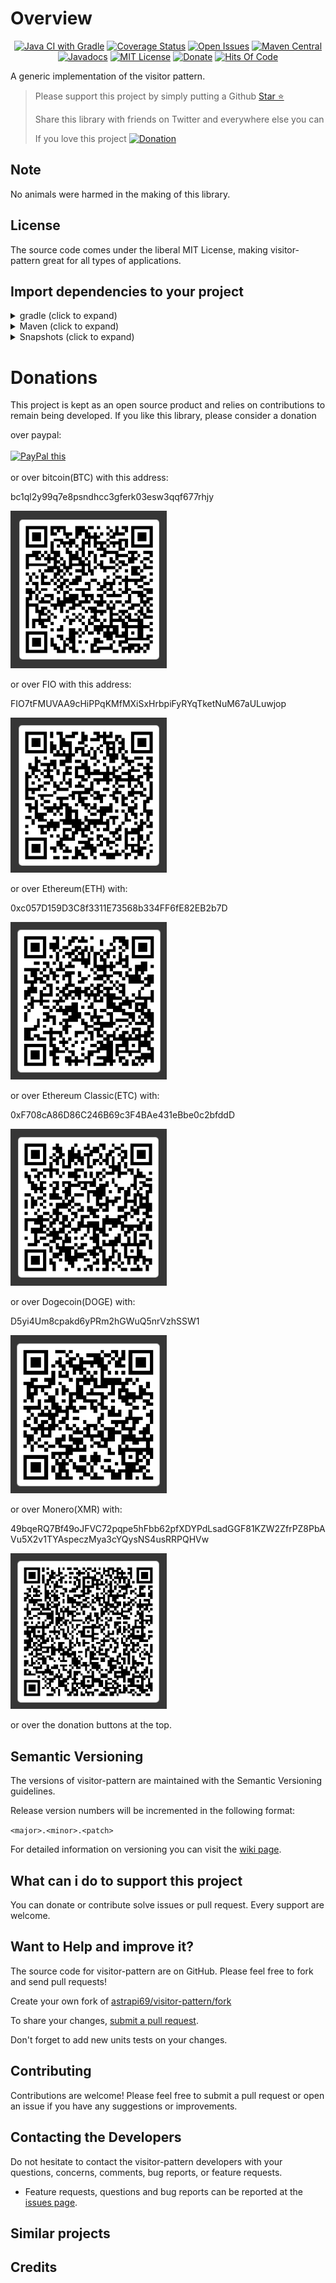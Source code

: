# Overview

<div style="text-align: center">

[![Java CI with Gradle](https://github.com/astrapi69/visitor-pattern/actions/workflows/gradle.yml/badge.svg)](https://github.com/astrapi69/visitor-pattern/actions/workflows/gradle.yml)
[![Coverage Status](https://codecov.io/gh/astrapi69/visitor-pattern/branch/develop/graph/badge.svg)](https://codecov.io/gh/astrapi69/visitor-pattern)
[![Open Issues](https://img.shields.io/github/issues/astrapi69/visitor-pattern.svg?style=flat)](https://github.com/astrapi69/visitor-pattern/issues)
[![Maven Central](https://maven-badges.herokuapp.com/maven-central/io.github.astrapi69/visitor-pattern/badge.svg)](https://maven-badges.herokuapp.com/maven-central/io.github.astrapi69/visitor-pattern)
[![Javadocs](http://www.javadoc.io/badge/io.github.astrapi69/visitor-pattern.svg)](http://www.javadoc.io/doc/io.github.astrapi69/visitor-pattern)
[![MIT License](http://img.shields.io/badge/license-MIT-brightgreen.svg?style=flat)](http://opensource.org/licenses/MIT)
[![Donate](https://img.shields.io/badge/donate-❤-ff2244.svg)](https://www.paypal.com/cgi-bin/webscr?cmd=_s-xclick&hosted_button_id=GVBTWLRAZ7HB8)
[![Hits Of Code](https://hitsofcode.com/github/astrapi69/visitor-pattern?branch=develop)](https://hitsofcode.com/github/astrapi69/visitor-pattern/view?branch=develop)

</div>

A generic implementation of the visitor pattern.

> Please support this project by simply putting a
> Github <a class="github-button" href="https://github.com/astrapi69/visitor-pattern" data-icon="octicon-star" aria-label="Star astrapi69/visitor-pattern on GitHub">
> Star ⭐</a>
>
> Share this library with friends on Twitter and everywhere else you can
>
> If you love this project
> [![Donation](https://img.shields.io/badge/donate-❤-ff2244.svg)](https://www.paypal.com/cgi-bin/webscr?cmd=_s-xclick&hosted_button_id=GVBTWLRAZ7HB8)

## Note

No animals were harmed in the making of this library.

## License

The source code comes under the liberal MIT License, making visitor-pattern great for all types of applications.

## Import dependencies to your project

<details>
  <summary>gradle (click to expand)</summary>

## gradle dependency

Replace the variable ${latestVersion} with the current latest
version: [![Maven Central](https://maven-badges.herokuapp.com/maven-central/io.github.astrapi69/visitor-pattern/badge.svg)](https://maven-badges.herokuapp.com/maven-central/io.github.astrapi69/visitor-pattern)

You can first define the version in the ext section and add than the following gradle dependency to
your project `build.gradle` if you want to import the core functionality of visitor-pattern:

define version in file gradle.properties

```
visitorPatternVersion=${latestVersion}
```

or in build.gradle ext area

```
    visitorPatternVersion = "${latestVersion}"
```

then add the dependency to the dependencies area

```
    implementation("io.github.astrapi69:visitor-pattern:$visitorPatternVersion")
```

# with new libs.versions.toml file

If you use the new libs.versions.toml file for new automatic catalog versions update

```
[versions]
visitor-pattern-version= "${latestVersion}"

[libraries]
visitor-pattern = { module = "io.github.astrapi69:visitor-pattern", version.ref = "visitor-pattern-version" }
```

then add the dependency to the dependencies area

```
    implementation libs.visitor.pattern
```

</details>

<details>
  <summary>Maven (click to expand)</summary>

## Maven dependency

Maven dependency is now on sonatype.
Check
out [sonatype repository](https://oss.sonatype.org/index.html#nexus-search;gav~io.github.astrapi69~visitor-pattern~~~)
for latest snapshots and releases.

Add the following maven dependency to your project `pom.xml` if you want to import the core
functionality of visitor-pattern:

Then you can add the dependency to your dependencies:

    <properties>
        ...

```xml
        <!-- visitor-pattern version -->
<visitor-pattern.version>${latestVersion}</visitor-pattern.version>
```

        ...
    </properties>
        ...
        <dependencies>
        ...

```xml
            <!-- visitor-pattern DEPENDENCY -->
<dependency>
    <groupId>io.github.astrapi69</groupId>
    <artifactId>visitor-pattern</artifactId>
    <version>${visitor-pattern.version}</version>
</dependency>
```

        ...
        </dependencies>

</details>


<details>
  <summary>Snapshots (click to expand)</summary>

## 📸 Snapshots

[![Snapshot](https://img.shields.io/badge/dynamic/xml?url=https://oss.sonatype.org/service/local/repositories/snapshots/content/io/github/astrapi69/visitor-pattern/maven-metadata.xml&label=snapshot&color=red&query=.//versioning/latest)](https://oss.sonatype.org/content/repositories/snapshots/io/github/astrapi69/visitor-pattern/)

This section describes how to import snapshot versions into your project.
Add the following code snippet to your gradle file in the repositories section:

```
repositories {
   //...
```

```groovy
    maven {
    name "Sonatype Nexus Snapshots"
    url "https://oss.sonatype.org/content/repositories/snapshots"
    mavenContent {
        snapshotsOnly()
    }
}
```

```
}
```

</details>

# Donations

This project is kept as an open source product and relies on contributions to remain being
developed. If you like this library, please consider a donation

over paypal:
<br>
<br>
<a href="https://www.paypal.com/cgi-bin/webscr?cmd=_s-xclick&hosted_button_id=MJ7V43GU2H386" target="_blank">
<img src="https://www.paypalobjects.com/en_US/GB/i/btn/btn_donateCC_LG.gif"
alt="PayPal this"
title="PayPal – The safer, easier way to pay online!"
style="border: none" />
</a>
<br>
<br>
or over bitcoin(BTC) with this address:

bc1ql2y99q7e8psndhcc3gferk03esw3qqf677rhjy

<img
src="https://github.com/astrapi69/jgeohash/blob/master/src/main/resources/img/bc1ql2y99q7e8psndhcc3gferk03esw3qqf677rhjy.png"
alt="Donation Bitcoin Wallet" width="250"/>

or over FIO with this address:

FIO7tFMUVAA9cHiPPqKMfMXiSxHrbpiFyRYqTketNuM67aULuwjop

<img
src="https://github.com/astrapi69/jgeohash/blob/master/src/main/resources/img/FIO7tFMUVAA9cHiPPqKMfMXiSxHrbpiFyRYqTketNuM67aULuwjop.png"
alt="Donation FIO Wallet" width="250"/>

or over Ethereum(ETH) with:

0xc057D159D3C8f3311E73568b334FF6fE82EB2b7D

<img
src="https://github.com/astrapi69/jgeohash/blob/master/src/main/resources/img/0xc057D159D3C8f3311E73568b334FF6fE82EB2b7D.png"
alt="Donation Ethereum Wallet" width="250"/>

or over Ethereum Classic(ETC) with:

0xF708cA86D86C246B69c3F4BAe431eBbe0c2bfddD

<img
src="https://github.com/astrapi69/jgeohash/blob/master/src/main/resources/img/0xF708cA86D86C246B69c3F4BAe431eBbe0c2bfddD.png"
alt="Donation Ethereum Classic Wallet" width="250"/>

or over Dogecoin(DOGE) with:

D5yi4Um8cpakd6yPRm2hGWuQ5nrVzhSSW1

<img
src="https://github.com/astrapi69/jgeohash/blob/master/src/main/resources/img/D5yi4Um8cpakd6yPRm2hGWuQ5nrVzhSSW1.png"
alt="Donation Dogecoin Wallet" width="250"/>

or over Monero(XMR) with:

49bqeRQ7Bf49oJFVC72pqpe5hFbb62pfXDYPdLsadGGF81KZW2ZfrPZ8PbAVu5X2v1TYAspeczMya3cYQysNS4usRRPQHVw

<img
src="https://github.com/astrapi69/jgeohash/blob/master/src/main/resources/img/49bqeRQ7Bf49oJFVC72pqpe5hFbb62pfXDYPdLsadGGF81KZW2ZfrPZ8PbAVu5X2v1TYAspeczMya3cYQysNS4usRRPQHVw.png"
alt="Donation Monero Wallet" width="250"/>

or over the donation buttons at the top.

## Semantic Versioning

The versions of visitor-pattern are maintained with the Semantic Versioning guidelines.

Release version numbers will be incremented in the following format:

`<major>.<minor>.<patch>`

For detailed information on versioning you can visit
the [wiki page](https://github.com/lightblueseas/mvn-parent-projects/wiki/Semantic-Versioning).

## What can i do to support this project

You can donate or contribute solve issues or pull request. Every support are welcome.

## Want to Help and improve it? ###

The source code for visitor-pattern are on GitHub. Please feel free to fork and send pull requests!

Create your own fork of [astrapi69/visitor-pattern/fork](https://github.com/astrapi69/visitor-pattern/fork)

To share your changes, [submit a pull request](https://github.com/astrapi69/visitor-pattern/pull/new/develop).

Don't forget to add new units tests on your changes.

## Contributing

Contributions are welcome! Please feel free to submit a pull request or open an issue if you have any suggestions or
improvements.

## Contacting the Developers

Do not hesitate to contact the visitor-pattern developers with your questions, concerns, comments, bug reports, or
feature requests.

- Feature requests, questions and bug reports can be reported at
  the [issues page](https://github.com/astrapi69/visitor-pattern/issues).

## Similar projects

## Credits

